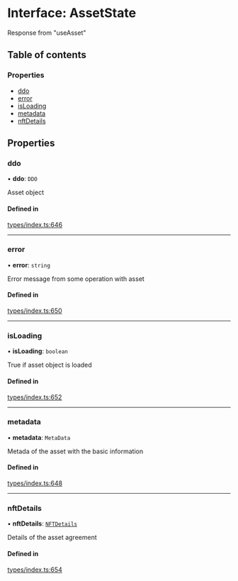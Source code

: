 # Interface: AssetState

Response from "useAsset"

## Table of contents

### Properties

- [ddo](AssetState.md#ddo)
- [error](AssetState.md#error)
- [isLoading](AssetState.md#isloading)
- [metadata](AssetState.md#metadata)
- [nftDetails](AssetState.md#nftdetails)

## Properties

### ddo

• **ddo**: `DDO`

Asset object

#### Defined in

[types/index.ts:646](https://github.com/nevermined-io/components-catalog/blob/430abaf/catalog/src/types/index.ts#L646)

___

### error

• **error**: `string`

Error message from some operation with asset

#### Defined in

[types/index.ts:650](https://github.com/nevermined-io/components-catalog/blob/430abaf/catalog/src/types/index.ts#L650)

___

### isLoading

• **isLoading**: `boolean`

True if asset object is loaded

#### Defined in

[types/index.ts:652](https://github.com/nevermined-io/components-catalog/blob/430abaf/catalog/src/types/index.ts#L652)

___

### metadata

• **metadata**: `MetaData`

Metada of the asset with the basic information

#### Defined in

[types/index.ts:648](https://github.com/nevermined-io/components-catalog/blob/430abaf/catalog/src/types/index.ts#L648)

___

### nftDetails

• **nftDetails**: [`NFTDetails`](NFTDetails.md)

Details of the asset agreement

#### Defined in

[types/index.ts:654](https://github.com/nevermined-io/components-catalog/blob/430abaf/catalog/src/types/index.ts#L654)
